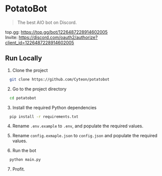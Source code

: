 # PotatoBot
> The best AIO bot on Discord.

top.gg: https://top.gg/bot/1226487228914602005 \
Invite: https://discord.com/oauth2/authorize?client_id=1226487228914602005


## Run Locally

1. Clone the project

```bash
  git clone https://github.com/Cyteon/potatobot
```

2. Go to the project directory

```bash
  cd potatobot
```

3. Install the required Python dependencies

```bash
  pip install -r requirements.txt
```

4. Rename `.env.example` to `.env`, and populate the required values.
5. Rename `config.exmaple.json` to `config.json` and populate the required values.

6. Run the bot

```bash
  python main.py
```

7. Profit.
